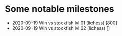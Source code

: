 # Some notable milestones

- 2020-09-19 Win vs stockfish lvl 01 (lichess) [800]
- 2020-09-19 Win vs stockfish lvl 02 (lichess) []
